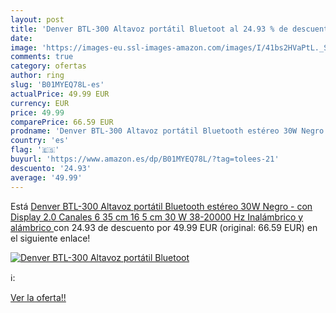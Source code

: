 ```yaml
---
layout: post
title: 'Denver BTL-300 Altavoz portátil Bluetoot al 24.93 % de descuento'
date: 
image: 'https://images-eu.ssl-images-amazon.com/images/I/41bs2HVaPtL._SL200_.jpg'
comments: true
category: ofertas
author: ring
slug: 'B01MYEQ78L-es'
actualPrice: 49.99 EUR
currency: EUR
price: 49.99
comparePrice: 66.59 EUR
prodname: 'Denver BTL-300 Altavoz portátil Bluetooth estéreo 30W Negro - con Display  2.0 Canales  6 35 cm  16 5 cm  30 W  38-20000 Hz  Inalámbrico y alámbrico '
country: 'es'
flag: '🇪🇸'
buyurl: 'https://www.amazon.es/dp/B01MYEQ78L/?tag=tolees-21'
descuento: '24.93'
average: '49.99'
---
```


Está [Denver BTL-300 Altavoz portátil Bluetooth estéreo 30W Negro - con Display  2.0 Canales  6 35 cm  16 5 cm  30 W  38-20000 Hz  Inalámbrico y alámbrico ](https://www.amazon.es/dp/B01MYEQ78L/?tag=tolees-21) con 24.93 de descuento por 49.99 EUR (original: 66.59 EUR) en el siguiente enlace!

[![Denver BTL-300 Altavoz portátil Bluetoot](https://images-eu.ssl-images-amazon.com/images/I/41bs2HVaPtL._SL200_.jpg)](https://www.amazon.es/dp/B01MYEQ78L/?tag=tolees-21)

ℹ️:


[Ver la oferta!!](https://www.amazon.es/dp/B01MYEQ78L/?tag=tolees-21)
